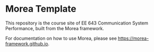 # Morea Template

This repository is the course site of EE 643 Communication System Performance, built from the Morea framework.

For documentation on how to use Morea, please see https://morea-framework.github.io.

